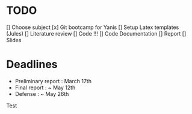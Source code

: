# TODO

[] Choose subject
[x] Git bootcamp for Yanis
[] Setup Latex templates (Jules)
[] Literature review
[] Code !!!
[] Code Documentation
[] Report
[] Slides

# Deadlines

- Preliminary report : March 17th
- Final report : ~ May 12th
- Defense : ~ May 26th

Test
